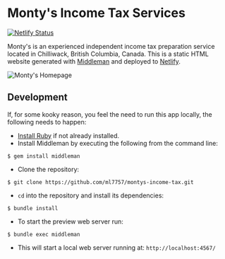 # Monty's Income Tax Services

[![Netlify Status][netlify-badge]][netlify-project]

Monty's is an experienced independent income tax preparation service located in Chilliwack, British Columbia, Canada.
This is a static HTML website generated with [Middleman][middleman-website] and deployed to [Netlify][netlify-website].

![Monty's Homepage](/images/homepage.png)

## Development

If, for some kooky reason, you feel the need to run this app locally, the following needs to happen:

- [Install Ruby][ruby-install] if not already installed. 
- Install Middleman by executing the following from the command line:
```
$ gem install middleman
```
- Clone the repository:
```
$ git clone https://github.com/ml7757/montys-income-tax.git
```
- `cd` into the repository and install its dependencies:
```
$ bundle install
```
- To start the preview web server run:
```
$ bundle exec middleman
```
- This will start a local web server running at: `http://localhost:4567/`

[montys-website]: https://www.montysincometax.com
[netlify-badge]: https://api.netlify.com/api/v1/badges/47f8e335-cf3e-46c3-b9fe-8f972704fc50/deploy-status
[netlify-project]: https://app.netlify.com/sites/quizzical-goldwasser-7d53ab/deploys
[netlify-website]: https://www.netlify.com/
[middleman-website]: https://middlemanapp.com/
[ruby-install]: https://www.ruby-lang.org/en/documentation/installation/
